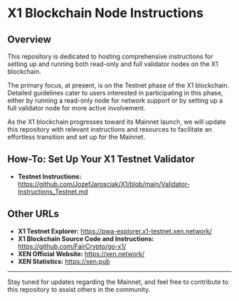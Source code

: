 # X1 Blockchain Node Instructions

## Overview

This repository is dedicated to hosting comprehensive instructions for setting up and running both read-only and full validator nodes on the X1 blockchain. 

The primary focus, at present, is on the Testnet phase of the X1 blockchain. Detailed guidelines cater to users interested in participating in this phase, either by running a read-only node for network support or by setting up a full validator node for more active involvement. 

As the X1 blockchain progresses toward its Mainnet launch, we will update this repository with relevant instructions and resources to facilitate an effortless transition and set up for the Mainnet.


## How-To: Set Up Your X1 Testnet Validator 
- **Testnet Instructions:** https://github.com/JozefJarosciak/X1/blob/main/Validator-Instructions_Testnet.md


## Other URLs

- **X1 Testnet Explorer:** https://pwa-explorer.x1-testnet.xen.network/
- **X1 Blockchain Source Code and Instructions:** https://github.com/FairCrypto/go-x1/
- **XEN Official Website:** https://xen.network/
- **XEN Statistics:** https://xen.pub

---

Stay tuned for updates regarding the Mainnet, and feel free to contribute to this repository to assist others in the community.
